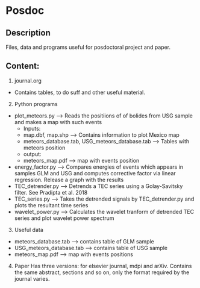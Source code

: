 # Posdoc
## Description
Files, data and programs useful for posdoctoral project and paper.

## Content:
1. journal.org
  - Contains tables, to do suff and other useful material.
2. Python programs
  - plot_meteors.py  --> Reads the positiions of of bolides from USG sample and makes a map with such events
    - Inputs:
    - map.dbf, map.shp --> Contains information to plot Mexico map
    - meteors_database.tab, USG_meteors_database.tab --> Tables with meteors position
    - output:
    - meteors_map.pdf  --> map with events position
  - energy_factor.py --> Compares energies of events which appears in samples GLM and USG and computes corrective factor via linear regression. Release a graph with the results
  - TEC_detrender.py --> Detrends a TEC series using a Golay-Savitsky filter. See Pradipta et al. 2018
  - TEC_series.py    --> Takes the detrended signals by TEC_detrender.py and plots the resultant time series
  - wavelet_power.py --> Calculates the wavelet tranform of detrended TEC series and plot wavelet power spectrum
3. Useful data
  - meteors_database.tab --> contains table of GLM sample
  - USG_meteors_database.tab --> contains table of USG sample
  - meteors_map.pdf --> map with events positions
4. Paper
  Has three versions: for elsevier journal, mdpi and arXiv. Contains the same abstract, sections and so on, only the format required by the journal varies.
  
